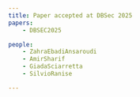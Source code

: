 ```yaml
---
title: Paper accepted at DBSec 2025
papers:
    - DBSEC2025

people:
    - ZahraEbadiAnsaroudi
    - AmirSharif
    - GiadaSciarretta
    - SilvioRanise

---
```

